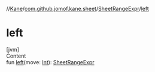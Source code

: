 //[Kane](../../index.md)/[com.github.jomof.kane.sheet](../index.md)/[SheetRangeExpr](index.md)/[left](left.md)



# left  
[jvm]  
Content  
fun [left](left.md)(move: [Int](https://kotlinlang.org/api/latest/jvm/stdlib/kotlin/-int/index.html)): [SheetRangeExpr](index.md)  



